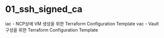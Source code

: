 # 01_ssh_signed_ca

iac - NCP상에 VM 생성을 위한 Terraform Configuration Template
vac - Vault 구성을 위한 Terraform Configuration Template
